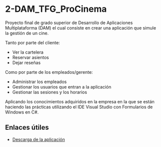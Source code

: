 # 2-DAM_TFG_ProCinema
Proyecto final de grado superior de Desarrollo de Aplicaciones Multiplataforma (DAM) el cual consiste en crear una aplicación que simule la gestión de un cine.

Tanto por parte del cliente:
  - Ver la cartelera
  - Reservar asientos
  - Dejar reseñas

Como por parte de los empleados/gerente:
  - Administrar los empleados
  - Gestionar los usuarios que entran a la aplicación
  - Gestionar las sesiones y los horarios

Aplicando los conocimientos adquiridos en la empresa en la que se están haciendo las prácticas utilizando el IDE Visual Studio con Formularios de Windows en C#.

## Enlaces útiles
- [Descarga de la aplicación](https://drive.google.com/drive/folders/1BQ3z1Y3DzIwkdNO8FV5v01drkMmZpllz?usp=drive_link)
